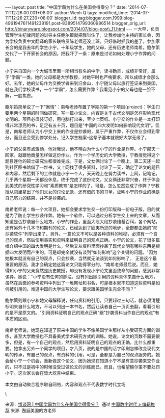 --- layout: post title: "中国学霸为什么在美国会得零分？" date:
'2014-07-11T12:26:00.001+08:00' author: Wenh Q tags: modified\_time:
'2014-07-11T12:26:27.230+08:00' blogger\_id:
tag:blogger.com,1999:blog-4961947611491238191.post-8389514799360986514
blogger\_orig\_url:
http://binaryware.blogspot.com/2014/07/blog-post\_11.html ---
一大早，负责管理学生纪律问题的训导主任鲍尔策就把我叫住了，让我参加他主持的家长会，因为学校负责中文翻译的家长联络员陈老师还没上班，只好临时抓我的差了。参加家长会的是我去年的学生小宁，十年级学生，她的父母，还有历史老师南希。鲍尔策交代了一下开家长会的原因，把我吓了一条：原来是讨论如何处理小宁作弊的问题。\
\
小宁来自国内一个大城市里面一所相当有名的中学，读书勤奋，成绩非常好，属于‌‌"学霸‌‌"一类。她的父母都是大学教授，对她平时也严格要求，所以成绩才会那么好。去年，她的父母作为交换学者来到旧金山，小宁随父母以旅行签证来到美国，就在我们学校读书，一个‌‌"学霸‌‌"，怎么需要作弊？我看见小宁的父母也是一脸不解，一脸焦虑。\
\
鲍尔策简单说了一下‌‌"案情‌‌"：南希老师布置了学期的第一个项目(project)：学生们要用两个星期的时间做研究，写一篇小论文，内容是关于古代文明是怎样影响现代文明的。项目必须装订好，用电脑打出来，至少七页纸。小宁交的作业是一本打印得非常漂亮的书，足足有五十页，题目是‌‌"中国的四大发明如何影响现代文明‌‌"。但是，南希老师认为小宁交上来的作业是抄袭的，属于严重作弊，不仅作业会得到零分，而且还会受到停学处分，记入学生档案–这辈子基本就跟好大学无缘了。\
\
小宁的父亲有点激动，他对我说，他不明白为什么小宁的作业是作弊。小宁那天一回家，就跟他商量怎样做这份作业。作为一个学历史的大学教授，宁教授觉得这个题目连他的硕士研究生都很难完成。于是，父女俩讨论了一个晚上，第二天还一起到社区图书馆借了一堆书，又上网找了很多资料，讨论了一天，确定了论文的题目和内容，然后剩下的工作就是小宁一个人，天天晚上在努力读书，上网，记笔记，几乎两个星期一天都没休息，终于完成了这份论文。父女俩还非常兴奋，终于体会到美式的研究性学习和‌‌"素质教育‌‌"是怎样的了。可是，怎么忽然变成了作弊？宁教授从包里拿出了他们父女的讨论记录，还有借的书的书单，证明小宁的作业的确是自己努力的结果，并不是抄袭的。\
\
南希老师说：每一个大项目，她都会要求学生交一份打印版和一份电子版，目的就是为了防止学生抄袭作弊。她有一个软件，可以通过分析学生交上来的文章，从而知道是否抄袭自什么地方。小宁的作业，里面大段大段抄袭维基百科，各个网站，还有另外十几本书和期刊的论文，已经达到了匪夷所思的地步，全部都由她的‌‌"防抄袭软件‌‌"列举出来了。另外，一篇论文不可以是各种资料的堆砌，必须有一个自己的观点，然后使用事实和资料来证明自己的观点正确。小宁的论文，花了很多篇幅介绍中国的四大发明是什么，然后又从资料里面抄袭了现代文明有哪些东西是根据四大发明而产生的，可是却完全就没有谈到‌‌"如何影响‌‌"这个关键的问题。‌‌"因为她根本就没有自己的观点，只会抄袭，当然就无法谈到如何影响了，
正是这个最重要的原因，我才会确定她这篇论文只能得零分的。‌‌"南希老师最后说。而且，她得知小宁的父亲竟然是历史教授，却没有发现小宁论文里面致命的问题，感到非常诧异。她说：‌‌"小宁没有任何的脚注，没有列出她引用的资料具体来自什么地方，虽然在后面的参考资料中列出了一堆网址和书名，可是根本就不知道这些资料是如何被引用的。难道中国的大学生写论文，要求跟美国学生完全不同？‌‌"\
\
鲍尔策则跟小宁和她父母解释说，任何资料的引用，只要超过三句话，就必须清楚标明来自什么地方，不可以列出一本书名，然后让读者自己一页页去翻，看看引用的是不是原文的。‌‌"引用资料证明自己的观点正确‌‌"跟‌‌"抄袭资料当作自己的观点‌‌"有本质的区别。\
\
南希老师说，她现在知道了原来中国的学生不像美国学生那样从小受研究方面的训练，甚至大学教授也不具备美式学术研究方式的训练。她说，论文的页数不需要很多，但是，有一个自己的观点，然后用资料证明自己的观点的正确，比什么都重要。她拿出另外一个同学的项目，才八页，说的是中国的活字印刷怎样改变现代文明的传承，有自己的观点，有资料的引用，可是，全都是为自己的观点服务的。她会给小宁一个机会，重新做这个论文，因为她现在知道小宁不是有意抄袭来交作业的，只不过是初中的时候没受过做论文的训练而已。而且，也希望鲍尔策不要处罚小宁。这次家长会在皆大欢喜中结束。\
\
本文由自动聚合程序取自网络，内容和观点不代表数字时代立场
<div>

\
<div>

来源：[博谈网 |
中国学霸为什么在美国会得零分？](http://feedproxy.google.com/~r/chinagfwblog/~3/HpgX-js6KhE/)  通过 [中国数字时代
»
编辑推荐](http://pipes.yahoo.com/pipes/pipe.info?_id=4ebbe79f06d4342d785a0cab9913dc0c) 来源:
邂逅美国的方老师

</div>

</div>
